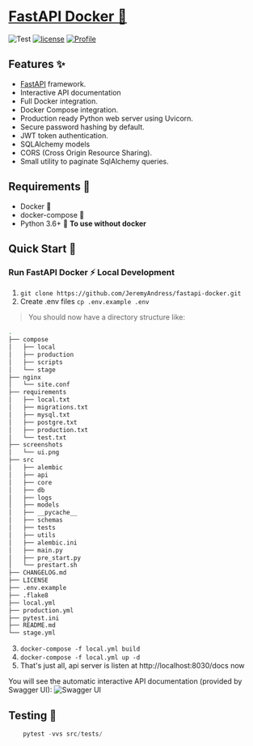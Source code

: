 # [FastAPI Docker :rocket:](https://github.com/JeremyAndress/fastapi-docker)

![Test](https://github.com/JeremyAndress/fastapi-docker/workflows/Test/badge.svg?branch=master) [![license](https://img.shields.io/github/license/peaceiris/actions-gh-pages.svg)](LICENSE)
[![Profile](https://img.shields.io/badge/Dev-JeremyAndress-blue)](https://github.com/JeremyAndress)

## Features :sparkles:
- [FastAPI](https://fastapi.tiangolo.com/) framework.
- Interactive API documentation
- Full Docker integration.
- Docker Compose integration.
- Production ready Python web server using Uvicorn.
- Secure password hashing by default.
- JWT token authentication.
- SQLAlchemy models
- CORS (Cross Origin Resource Sharing).
- Small utility to paginate SqlAlchemy queries.

## Requirements :pushpin:
- Docker :whale:
- docker-compose :whale:
- Python 3.6+ :snake: **To use without docker**

## Quick Start :seedling:

### Run FastAPI Docker :zap:  Local Development

1. `git clone https://github.com/JeremyAndress/fastapi-docker.git`
2. Create .env files `cp .env.example .env`

> You should now have a directory structure like:

``` sh
.
├── compose
│   ├── local
│   ├── production
│   ├── scripts
│   └── stage
├── nginx
│   └── site.conf
├── requirements
│   ├── local.txt
│   ├── migrations.txt
│   ├── mysql.txt
│   ├── postgre.txt
│   ├── production.txt
│   └── test.txt
├── screenshots
│   └── ui.png
├── src
│   ├── alembic
│   ├── api
│   ├── core
│   ├── db
│   ├── logs
│   ├── models
│   ├── __pycache__
│   ├── schemas
│   ├── tests
│   ├── utils
│   ├── alembic.ini
│   ├── main.py
│   ├── pre_start.py
│   └── prestart.sh
├── CHANGELOG.md
├── LICENSE
├── .env.example
├── .flake8
├── local.yml
├── production.yml
├── pytest.ini
├── README.md
└── stage.yml

```
3. `docker-compose -f local.yml build`
4. `docker-compose -f local.yml up -d`
5. That's just all, api server is listen at http://localhost:8030/docs now

You will see the automatic interactive API documentation (provided by Swagger UI):
![Swagger UI](screenshots/ui.png)

## Testing  :rotating_light:

```python
    pytest -vvs src/tests/
```